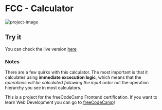 # FCC - Calculator
![project-image](https://z16th-bucket.s3-us-west-1.amazonaws.com/fcc-projects/fcc-js-calculator-min.png)

## Try it
You can check the live version [here](https://xvi-lolz.github.io/fcc-js-calculator/)


### Notes
There are a few quirks with this calculator.
The most important is that it calculates using **immediate excecution logic**, which means that the _operations will be calculated following the input order_ not the operation hierarchy you see in most calculators.

This is a project for the freeCodeCamp Frontend certification. If you want to learn Web Development you can go to [freeCodeCamp](https://xvi-lolz.github.io/fcc-js-calculator/)!
